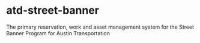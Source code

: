 # atd-street-banner
The primary reservation, work and asset management system for the Street Banner Program for Austin Transportation
